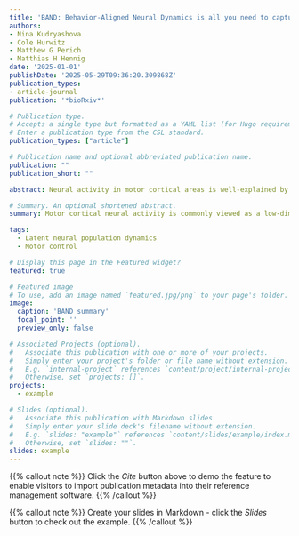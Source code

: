 ```yaml
---
title: 'BAND: Behavior-Aligned Neural Dynamics is all you need to capture motor corrections'
authors:
- Nina Kudryashova
- Cole Hurwitz
- Matthew G Perich
- Matthias H Hennig
date: '2025-01-01'
publishDate: '2025-05-29T09:36:20.309868Z'
publication_types:
- article-journal
publication: '*bioRxiv*'

# Publication type.
# Accepts a single type but formatted as a YAML list (for Hugo requirements).
# Enter a publication type from the CSL standard.
publication_types: ["article"]

# Publication name and optional abbreviated publication name.
publication: ""
publication_short: ""

abstract: Neural activity in motor cortical areas is well-explained by latent neural population dynamics: the motor preparation phase sets the initial condition for the movement while the dynamics that unfold during the motor execution phase orchestrate the sequence of muscle activations. While preparatory activity explains a large fraction of both neural and behavior variability during the execution of a planned movement, it cannot account for corrections and adjustments during movements as this requires sensory feedback not available during planning. Therefore, accounting for unplanned, sensoryguided movement requires knowledge of relevant inputs to the motor cortex from other brain areas. Here, we provide evidence that these inputs cause transient deviations from an autonomous neural population trajectory, and show that these dynamics cannot be found by unsupervised inference methods. We introduce the new Behavior-Aligned Neural Dynamics (BAND) model, which exploits semi-supervised learning to predict both planned and unplanned movements from neural activity in the motor cortex that can be missed by unsupervised inference methods. Our analysis using BAND suggests that 1) transient motor corrections are encoded in small neural variability; 2) motor corrections are encoded in a sparse sub-population of primary motor cortex neurons (M1); and 3) combining latent dynamical modeling with behavior supervision allows for capturing both the movement plan and corrections.

# Summary. An optional shortened abstract.
summary: Motor cortical neural activity is commonly viewed as a low-dimensional dynamics evolving from the movement preparation state, which explains the most of both neural and behavioral variability. We found that movement corrections to unexpected behavior perturbations do not follow the same pattern, with only a small fraction of neural variability explaining large changes in behavior. We show that capturing both movement planning and corrections requires models that incorporate dynamics and weak behavior supervision. We characterize the bidirectional relationships between motor cortical activity and behavior, identifying neural code for both feedforward and feedback-driven motor control

tags:
  - Latent neural population dynamics
  - Motor control

# Display this page in the Featured widget?
featured: true

# Featured image
# To use, add an image named `featured.jpg/png` to your page's folder.
image:
  caption: 'BAND summary'
  focal_point: ''
  preview_only: false

# Associated Projects (optional).
#   Associate this publication with one or more of your projects.
#   Simply enter your project's folder or file name without extension.
#   E.g. `internal-project` references `content/project/internal-project/index.md`.
#   Otherwise, set `projects: []`.
projects:
  - example

# Slides (optional).
#   Associate this publication with Markdown slides.
#   Simply enter your slide deck's filename without extension.
#   E.g. `slides: "example"` references `content/slides/example/index.md`.
#   Otherwise, set `slides: ""`.
slides: example
---
```


{{% callout note %}}
Click the _Cite_ button above to demo the feature to enable visitors to import publication metadata into their reference management software.
{{% /callout %}}

{{% callout note %}}
Create your slides in Markdown - click the _Slides_ button to check out the example.
{{% /callout %}}
